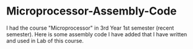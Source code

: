 # Microprocessor-Assembly-Code
I had the course "Microprocessor" in 3rd Year 1st semester (recent semester).
Here is some assembly code I have added that I have written and used in Lab of this course.
